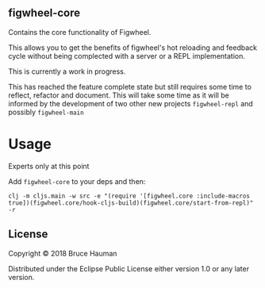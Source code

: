 ## figwheel-core

Contains the core functionality of Figwheel.

This allows you to get the benefits of figwheel's hot reloading and
feedback cycle without being complected with a server or a REPL
implementation.

This is currently a work in progress.

This has reached the feature complete state but still requires some
time to reflect, refactor and document. This will take some time as it
will be informed by the development of two other new projects
`figwheel-repl` and possibly `figwheel-main`

# Usage

Experts only at this point

Add `figwheel-core` to your deps and then:

```
clj -m cljs.main -w src -e "(require '[figwheel.core :include-macros true])(figwheel.core/hook-cljs-build)(figwheel.core/start-from-repl)" -r
```

## License

Copyright © 2018 Bruce Hauman

Distributed under the Eclipse Public License either version 1.0 or any
later version.
